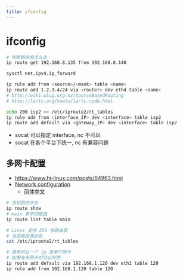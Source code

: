 ```yaml
---
title: ifconfig
---
```


# ifconfig

```bash
# 判断路由会怎么走
ip route get 192.168.8.135 from 192.168.8.140

sysctl net.ipv4.ip_forward

ip rule add from <source>/<mask> table <name>
ip route add 1.2.3.4/24 via <router> dev eth4 table <name>
# http://wiki.wlug.org.nz/SourceBasedRouting
# http://lartc.org/howto/lartc.rpdb.html

echo 200 isp2 >> /etc/iproute2/rt_tables
ip rule add from <interface_IP> dev <interface> table isp2
ip route add default via <gateway_IP> dev <interface> table isp2

```

- socat 可以指定 interface, nc 不可以
- socat 在各个平台下统一, nc 有兼容问题

## 多网卡配置

- https://www.hi-linux.com/posts/64963.html
- [Network configuration](https://wiki.archlinux.org/index.php/Network_configuration)
  - [简体中文](<https://wiki.archlinux.org/index.php/Network_configuration_(简体中文)>)

```bash
# 当前路由状态
ip route show
# main 表中的路由
ip route list table main

# Linux 支持 256 张路由表
# 当前路由表别名
cat /etc/iproute2/rt_tables

# 简单的让一个 ip 走单个网卡
# 如果有多网卡时可以利用
ip route add default via 192.168.1.120 dev eth1 table 120
ip rule add from 192.168.1.120 table 120
```
